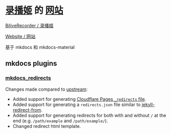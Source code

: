 # [录播姬](https://github.com/BililiveRecorder/BililiveRecorder) 的 [网站](https://rec.danmuji.org)

[BiliveRecorder / 录播姬](https://github.com/BililiveRecorder/BililiveRecorder)

[Website / 网站](https://rec.danmuji.org)

基于 mkdocs 和 mkdocs-material

## mkdocs plugins

### [mkdocs_redirects](./plugins/mkdocs-redirects/)

Changes made compared to [upstream](https://github.com/mkdocs/mkdocs-redirects):

- Added support for generating [Cloudflare Pages `_redirects` file](https://developers.cloudflare.com/pages/platform/redirects/).
- Added support for generating a `redirects.json` file similar to [jekyll-redirect-from](https://github.com/jekyll/jekyll-redirect-from#disabling-redirectsjson).
- Added support for generating redirects for both with and without `/` at the end (e.g. `/path/example` and `/path/example/`).
- Changed redirect html template.

